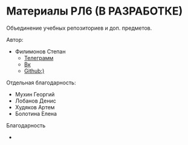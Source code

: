 # Материалы РЛ6 (В РАЗРАБОТКЕ)

Объединение учебных репозиториев и доп. предметов.

Автор:

* Филимонов Степан 
    * [Телеграмм](https://t.me/puwerfulpants)
    * [Вк](https://vk.com/stepanphilimonv)
    * [Github:)](https://github.com/khosta77)
    
Отдельная благодарность:

* Мухин Георгий
* Лобанов Денис
* Худяков Артем
* Болотина Елена 

Благодарность

*

